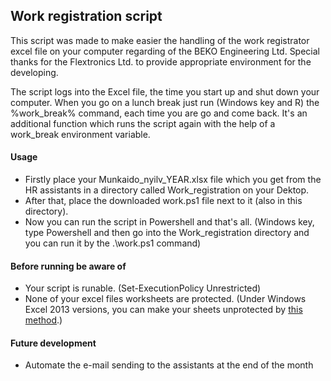 ## Work registration script
This script was made to make easier the handling of the work registrator excel file on your computer regarding of the BEKO Engineering Ltd. 
Special thanks for the Flextronics Ltd. to provide appropriate environment for the developing.

The script logs into the Excel file, the time you start up and shut down your computer. 
When you go on a lunch break just run (Windows key and R) the %work_break% command, each time you are go and come back. It's an additional function which runs the script again with the help of a work_break environment variable.

#### Usage
  * Firstly place your Munkaido_nyilv_YEAR.xlsx file which you get from the HR assistants in a directory called Work_registration on your Dektop.
  * After that, place the downloaded work.ps1 file next to it (also in this directory).
  * Now you can run the script in Powershell and that's all. (Windows key, type Powershell and then go into the Work_registration directory and you can run it by the .\work.ps1 command)

#### Before running be aware of
  * Your script is runable. (Set-ExecutionPolicy Unrestricted)
  * None of your excel files worksheets are protected. (Under Windows Excel 2013 versions, you can make your sheets unprotected by [this method](https://uknowit.uwgb.edu/page.php?id=28850).)

#### Future development
  * Automate the e-mail sending to the assistants at the end of the month
